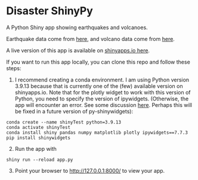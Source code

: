 # Disaster ShinyPy

A Python Shiny app showing earthquakes and volcanoes.  

Earthquake data come from [here](https://www.kaggle.com/datasets/thedevastator/uncovering-geophysical-insights-analyzing-usgs-e), and volcano data come from [here](https://www.kaggle.com/datasets/jessemostipak/volcano-eruptions).

A live version of this app is available on [shinyapps.io here](https://ageller.shinyapps.io/disasterpy/).

If you want to run this app locally, you can clone this repo and follow these steps:

1. I recommend creating a conda environment.  I am using Python version 3.9.13 because that is currently one of the (few) available version on shinyapps.io.  Note that for the plotly widget to work with this version of Python, you need to specify the version of ipywidgets. (Otherwise, the app will encounter an error.  See some discussion [here](https://github.com/rstudio/py-shinywidgets/issues/79). Perhaps this will be fixed in a future version of py-shinywidgets):
```
conda create --name shinyTest python=3.9.13
conda activate shinyTest
conda install shiny pandas numpy matplotlib plotly ipywidgets==7.7.3
pip install shinywidgets
```

2. Run  the app with 
```
shiny run --reload app.py
```

3. Point your browser to http://127.0.0.1:8000/ to view your app.